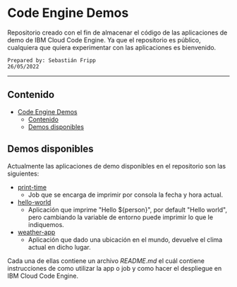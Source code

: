 # Code Engine Demos
Repositorio creado con el fin de almacenar el código de las aplicaciones de demo de IBM Cloud Code Engine. Ya que el repositorio es público, cualquiera que quiera experimentar con las aplicaciones es bienvenido.

    Prepared by: Sebastián Fripp
    26/05/2022

<hr>

## Contenido

- [Code Engine Demos](#code-engine-demos)
  - [Contenido](#contenido)
  - [Demos disponibles](#demos-disponibles)

## Demos disponibles
Actualmente las aplicaciones de demo disponibles en el repositorio son las siguientes:

- [print-time](./print-time/)
  - Job que se encarga de imprimir por consola la fecha y hora actual.
- [hello-world](./hello-world/)
  - Aplicación que imprime "Hello ${person}", por default "Hello world", pero cambiando la variable de entorno puede imprimir lo que le indiquemos.
- [weather-app](./weather-app/)
  - Aplicación que dado una ubicación en el mundo, devuelve el clima actual en dicho lugar.

Cada una de ellas contiene un archivo *README.md* el cuál contiene instrucciones de como utilizar la app o job y como hacer el despliegue en IBM Cloud Code Engine.